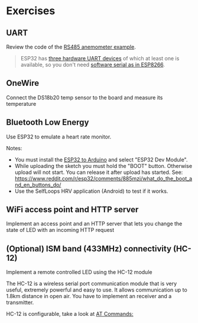 # Exercises

## UART
Review the code of the [RS485 anemometer example](https://www.hackster.io/philippedc/arduino-esp8266-rs485-modbus-anemometer-45f1d8
).

> ESP32 has [three hardware UART devices](https://github.com/G6EJD/ESP32-Using-Hardware-Serial-Ports
) of which at least one is available, so you don't need [software serial as in ESP8266](https://github.com/plerup/espsoftwareserial).

## OneWire
Connect the DS18b20 temp sensor to the board and measure its temperature

## Bluetooth Low Energy 
Use ESP32 to emulate a heart rate monitor. 


Notes:
* You must install the [ESP32 to Arduino](https://github.com/espressif/arduino-esp32/blob/master/docs/arduino-ide/boards_manager.md) and select "ESP32 Dev Module".
* While uploading the sketch you must hold the "BOOT" button. Otherwise upload will not start. You can release it after upload has started.
See: https://www.reddit.com/r/esp32/comments/885mzj/what_do_the_boot_and_en_buttons_do/
* Use the SelfLoops HRV application (Android) to test if it works.

## WiFi access point and HTTP server
Implement an access point and an HTTP server that lets you change the state of LED with an incoming HTTP request


## (Optional) ISM band (433MHz) connectivity (HC-12)
Implement a remote controlled LED using the HC-12 module

The HC-12 is a wireless serial port communication module that is very useful, extremely powerful and easy to use. It allows communication up to 1.8km distance in open air. You have to implement an receiver and a transmitter.

HC-12 is configurable, take a look at [AT Commands:](https://howtomechatronics.com/tutorials/arduino/arduino-and-hc-12-long-range-wireless-communication-module)



